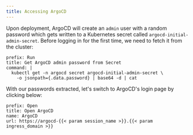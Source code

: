 ```yaml
---
title: Accessing ArgoCD
---
```


Upon deployment, ArgoCD will create an `admin` user with a random password
which gets written to a Kubernetes secret called `argocd-initial-admin-secret`.
Before logging in for the first time, we need to fetch it from the cluster:

```terminal:execute
prefix: Run
title: Get ArgoCD admin password from Secret
command: |
  kubectl get -n argocd secret argocd-initial-admin-secret \
    -o jsonpath={.data.password} | base64 -d | cat
```

With our passwords extracted, let's switch to ArgoCD's login page by clicking below:

```dashboard:reload-dashboard
prefix: Open
title: Open ArgoCD
name: ArgoCD
url: https://argocd-{{< param session_name >}}.{{< param ingress_domain >}}
```
